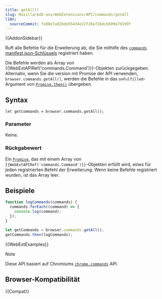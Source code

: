 ```yaml
---
title: getAll()
slug: Mozilla/Add-ons/WebExtensions/API/commands/getAll
l10n:
  sourceCommit: fa98e7a82bde55434e22f26e72bdcb509e7d169f
---
```


{{AddonSidebar}}

Ruft alle Befehle für die Erweiterung ab, die Sie mithilfe des [`commands` manifest.json-Schlüssels](/de/docs/Mozilla/Add-ons/WebExtensions/manifest.json/commands) registriert haben.

Die Befehle werden als Array von {{WebExtAPIRef('commands.Command')}}-Objekten zurückgegeben. Alternativ, wenn Sie die version mit Promise der API verwenden, `browser.commands.getAll()`, werden die Befehle in das `onFulfilled`-Argument von [`Promise.then()`](/de/docs/Web/JavaScript/Reference/Global_Objects/Promise/then) übergeben.

## Syntax

```js-nolint
let getCommands = browser.commands.getAll();
```

### Parameter

Keine.

### Rückgabewert

Ein [`Promise`](/de/docs/Web/JavaScript/Reference/Global_Objects/Promise), das mit einem Array von `{{WebExtAPIRef('commands.Command')}}`-Objekten erfüllt wird, eines für jeden registrierten Befehl der Erweiterung. Wenn keine Befehle registriert wurden, ist das Array leer.

## Beispiele

```js
function logCommands(commands) {
  commands.forEach((command) => {
    console.log(command);
  });
}

let getCommands = browser.commands.getAll();
getCommands.then(logCommands);
```

{{WebExtExamples}}

> [!NOTE]
> Diese API basiert auf Chromiums [`chrome.commands`](https://developer.chrome.com/docs/extensions/reference/api/commands) API.

## Browser-Kompatibilität

{{Compat}}
